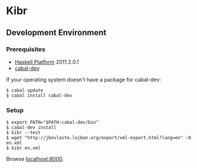 Kibr
====

Development Environment
-----------------------

### Prerequisites

* [Haskell Platform](http://hackage.haskell.org/platform/) 2011.2.0.1
* [cabal-dev](http://hackage.haskell.org/package/cabal-dev)

If your operating system doesn't have a package for cabal-dev:

```console
$ cabal update
$ cabal install cabal-dev
```

### Setup

```console
$ export PATH="$PATH:cabal-dev/bin"
$ cabal-dev install
$ kibr --test
$ wget "http://jbovlaste.lojban.org/export/xml-export.html?lang=en" -O en.xml
$ kibr en.xml
```

Browse [localhost:8000](http://localhost:8000/).

